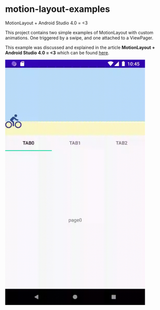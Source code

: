 # motion-layout-examples
MotionLayout + Android Studio 4.0 = &lt;3


This project contains two simple examples of MotionLayout with custom animations. One triggered by a swipe, and one attached to a ViewPager.

This example was discussed and explained in the article **MotionLayout + Android Studio 4.0 = &lt;3** which can be found <a href="https://medium.com/angry-nerds/motionlayout-android-studio-4-0-5d7aca87e9a9"> here</a>.

<img src="https://github.com/aleksandra-majchrzak/motion-layout-examples/blob/master/pager.gif" width="450" height="790">
